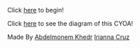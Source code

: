 Click [here]() to begin!

Click [here](https://docs.google.com/a/hstat.org/drawings/d/1vlYUMK7ykbxGJ2e4VBWfVlrG8MeJfBJk_TMI4te4QjA/edit?usp=sharing) to see the diagram of this CYOA!

Made By [Abdelmonem Khedr](https://github.com/abdelk7344) [Irianna Cruz](https://github.com/Irianna)